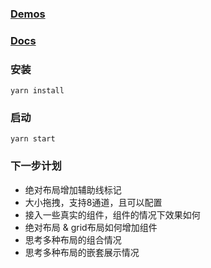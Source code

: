 ### [Demos](https://chenzhiwei199.github.io/any-layout/)

### [Docs](https://chenzhiwei199.github.io/any-layout/docs)

### 安装
  `yarn install`
  
### 启动
  `yarn start`


### 下一步计划
- 绝对布局增加辅助线标记
- 大小拖拽，支持8通道，且可以配置
- 接入一些真实的组件，组件的情况下效果如何
- 绝对布局 & grid布局如何增加组件
- 思考多种布局的组合情况
- 思考多种布局的嵌套展示情况